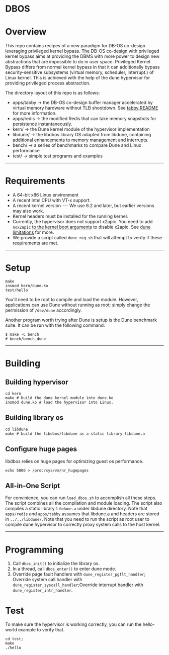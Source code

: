 # DBOS

# Overview

This repo contains recipes of a new paradigm for DB-OS co-design leveraging privileged kernel bypass.  The DB-OS co-design with privileged kernel bypass aims at providing the DBMS with more power to design new abstractions that are impossible to do in user space.  Privileged Kernel Bypass differs from normal kernel bypass in that it can additionally bypass security-sensitive subsystems (virtual memory, scheduler, interrupt.) of Linux kernel. This is achieved with the help of the dune hypervisor for providing privileged process abstraction.

The directory layout of this repo is as follows:
* apps/tabby -> the DB-OS co-design buffer manager accelerated by virtual memory hardware without TLB shootdown. See [tabby README](apps/tabby/README.md) for more information.
* apps/redis -> the modified Redis that can take memory snapshots for persistence instantaneously.
* kern/    -> the Dune kernel module of the hypervisor implementation
* libdune/ -> the libdbos library OS adapted from libdune, containing additional enhancements to memory management and interrupts. 
* bench/   -> a series of benchmarks to compare Dune and Linux performance
* test/    -> simple test programs and examples

----
# Requirements
* A 64-bit x86 Linux environment
* A recent Intel CPU with VT-x support.
* A recent kernel version --- We use 6.2 and later, but earlier versions
  may also work.
* Kernel headers must be installed for the running kernel.
* Currently, the hypervisor does not support x2apic. You need to add `nox2apic` [to the kernel boot arguments](https://askubuntu.com/questions/19486/how-do-i-add-a-kernel-boot-parameter) to disable x2apic. See [dune limitations](README.dune.md#limitations) for more.
* We provide a script called `dune_req.sh` that will attempt to verify
if these requirements are met.

----
# Setup

```shell
make
insmod kern/dune.ko
test/hello
```

You'll need to be root to compile and load the module. However, applications can use
Dune without running as root; simply change the permission of `/dev/dune`
accordingly.

Another program worth trying after Dune is setup is the Dune benchmark suite.
It can be run with the following command:

```
$ make -C bench
# bench/bench_dune
```

----
# Building

## Building hypervisor
```shell
cd kern 
make # build the dune kernel module into dune.ko
insmod dune.ko # load the hypervisor into Linux.
```

## Building library os
```shell
cd libdune
make # build the libdbos/libdune as a static library libdune.a
```

## Configure huge pages
libdbos relies on huge pages for optimizing guest os performance.
```shell
echo 5000 > /proc/sys/vm/nr_hugepages
```
## All-in-One Script
For convinience, you can run `load_dbos.sh` to accomplish all these steps. The script combines all the compilation and module loading. The script also compiles a static library `libdune.a` under libdune directory. Note that `apps/redis` and `apps/tabby` assumes that libdune.a and headers are stored in `../../libdune/`. Note that you need to run the script as root user to compile dune hypervisor to correctly proxy system calls to the host kernel.

----
# Programming

1. Call `dbos_init()` to initialize the library os.
2. In a thread, call `dbos_enter()` to enter dune mode.
3. Override page fault handlers with `dune_register_pgflt_handler`; Override system call handler with `dune_register_syscall_handler`;Override interrupt handler with `dune_register_intr_handler`.

# Test
To make sure the hypervisor is working correctly, you can run the hello-world example to verify that.
```shell
cd test;
make
./hello
```